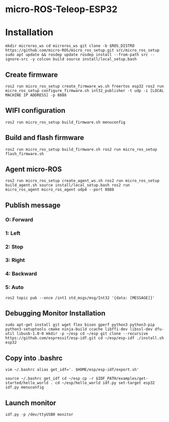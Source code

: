 # micro-ROS-Teleop-ESP32

# Installation
``
mkdir microros_ws
cd microros_ws
git clone -b $ROS_DISTRO https://github.com/micro-ROS/micro_ros_setup.git src/micro_ros_setup
sudo apt update && rosdep update
rosdep install --from-path src --ignore-src -y
colcon build
source install/local_setup.bash
``

## Create firmware
``
ros2 run micro_ros_setup create_firmware_ws.sh freertos esp32
ros2 run micro_ros_setup configure_firmware.sh int32_publisher -t udp -i [LOCAL MACHINE IP ADDRESS] -p 8888
``

## WIFI configuration
``
ros2 run micro_ros_setup build_firmware.sh menuconfig
``

## Build and flash firmware
``
ros2 run micro_ros_setup build_firmware.sh
ros2 run micro_ros_setup flash_firmware.sh
``

## Agent micro-ROS
``
ros2 run micro_ros_setup create_agent_ws.sh
ros2 run micro_ros_setup build_agent.sh
source install/local_setup.bash
ros2 run micro_ros_agent micro_ros_agent udp4 --port 8888
``

## Publish message
### O: Forward
### 1: Left
### 2: Stop
### 3: Right
### 4: Backward
### 5: Auto
``
ros2 topic pub --once /int1 std_msgs/msg/Int32 '{data: [MESSAGE]}' 
``


## Debugging Monitor Installation
``
sudo apt-get install git wget flex bison gperf python3 python3-pip python3-setuptools cmake ninja-build ccache libffi-dev libssl-dev dfu-util libusb-1.0-0
mkdir -p ~/esp
cd ~/esp
git clone --recursive https://github.com/espressif/esp-idf.git
cd ~/esp/esp-idf
./install.sh esp32
``

## Copy into .bashrc
``
vim ~/.bashrc
alias get_idf='. $HOME/esp/esp-idf/export.sh'
``

``
source ~/.bashrc
get_idf
cd ~/esp
cp -r $IDF_PATH/examples/get-started/hello_world .
cd ~/esp/hello_world
idf.py set-target esp32
idf.py menuconfig
``

## Launch monitor
``
idf.py -p /dev/ttyUSB0 monitor
``



